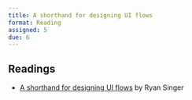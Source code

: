 ```yaml
---
title: A shorthand for designing UI flows
format: Reading
assigned: 5
due: 6
---
```


Readings
--------

- [A shorthand for designing UI flows](https://signalvnoise.com/posts/1926-a-shorthand-for-designing-ui-flows) by Ryan Singer
